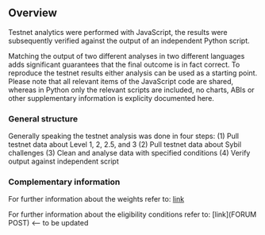 ## Overview
Testnet analytics were performed with JavaScript, the results were subsequently verified against the output of an independent Python script. 

Matching the output of two different analyses in two different languages adds significant guarantees that the final outcome is in fact correct. To reproduce the testnet results either analysis can be used as a starting point. Please note that all relevant items of the JavaScript code are shared, whereas in Python only the relevant scripts are included, no charts, ABIs or other supplementary information is explicity documented here.

### General structure
Generally speaking the testnet analysis was done in four steps:
(1) Pull testnet data about Level 1, 2, 2.5, and 3
(2) Pull testnet data about Sybil challenges
(3) Clean and analyse data with specified conditions
(4) Verify output against independent script

### Complementary information
For further information about the weights refer to: [link](https://docs.google.com/spreadsheets/d/1ASrQ5f9K_Sc12cX20cRNflFjUgEGfAUebM5IK7YCW48/edit?usp=sharing)

For further information about the eligibility conditions refer to: [link](FORUM POST) <-- to be updated
